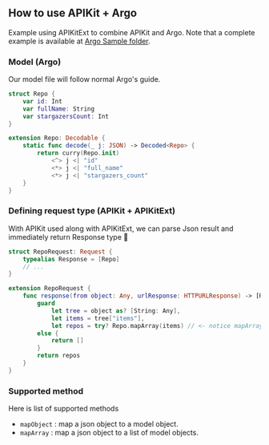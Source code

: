 ## How to use APIKit + Argo
Example using APIKitExt to combine APIKit and Argo.
Note that a complete example is available at [Argo Sample folder](https://github.com/DTVD/APIKitExt/tree/master/Example/Argo%20Sample).

### Model (Argo)
Our model file will follow normal Argo's guide.
```swift
struct Repo {
    var id: Int
    var fullName: String
    var stargazersCount: Int
}

extension Repo: Decodable {
    static func decode(_ j: JSON) -> Decoded<Repo> {
        return curry(Repo.init)
            <^> j <| "id"
            <*> j <| "full_name"
            <*> j <| "stargazers_count"
    }
}
```

### Defining request type (APIKit + APIKitExt)
With APIKit used along with APIKitExt, we can parse Json result and immediately return Response type :tada:
```swift
struct RepoRequest: Request {
    typealias Response = [Repo]
    // ...
}

extension RepoRequest {
    func response(from object: Any, urlResponse: HTTPURLResponse) -> [Repo] {
        guard
            let tree = object as? [String: Any],
            let items = tree["items"],
            let repos = try? Repo.mapArray(items) // <- notice mapArray method here !
        else {
            return []
        }
        return repos
    }
}
```

### Supported method
Here is list of supported methods
* `mapObject` : map a json object to a model object.
* `mapArray` : map a json object to a list of model objects.
